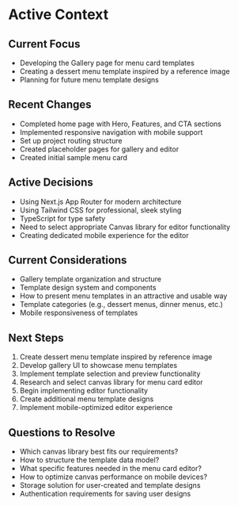 # Active Context

## Current Focus
- Developing the Gallery page for menu card templates
- Creating a dessert menu template inspired by a reference image
- Planning for future menu template designs

## Recent Changes
- Completed home page with Hero, Features, and CTA sections
- Implemented responsive navigation with mobile support
- Set up project routing structure
- Created placeholder pages for gallery and editor
- Created initial sample menu card

## Active Decisions
- Using Next.js App Router for modern architecture
- Using Tailwind CSS for professional, sleek styling
- TypeScript for type safety
- Need to select appropriate Canvas library for editor functionality
- Creating dedicated mobile experience for the editor

## Current Considerations
- Gallery template organization and structure
- Template design system and components
- How to present menu templates in an attractive and usable way
- Template categories (e.g., dessert menus, dinner menus, etc.)
- Mobile responsiveness of templates

## Next Steps
1. Create dessert menu template inspired by reference image
2. Develop gallery UI to showcase menu templates
3. Implement template selection and preview functionality
4. Research and select canvas library for menu card editor
5. Begin implementing editor functionality
6. Create additional menu template designs
7. Implement mobile-optimized editor experience

## Questions to Resolve
- Which canvas library best fits our requirements?
- How to structure the template data model?
- What specific features needed in the menu card editor?
- How to optimize canvas performance on mobile devices?
- Storage solution for user-created and template designs
- Authentication requirements for saving user designs 